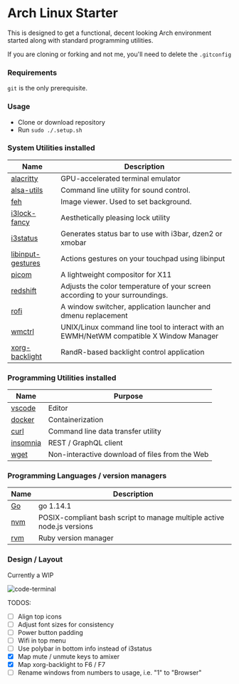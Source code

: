 # Arch Linux Starter

This is designed to get a functional, decent looking Arch environment started along with standard programming utilities.

If you are cloning or forking and not me, you'll need to delete the `.gitconfig`

### Requirements

`git` is the only prerequisite.

### Usage

- Clone or download repository
- Run `sudo ./.setup.sh`

### System Utilities installed
          

| Name   | Description |
|---|---|
| [alacritty](https://github.com/alacritty/alacritty)  |  GPU-accelerated terminal emulator  |
| [alsa-utils](https://github.com/alsa-project/alsa-utils)  |  Command line utility for sound control.  |
| [feh](https://github.com/derf/feh)  | Image viewer. Used to set background.  |
| [i3lock-fancy](https://github.com/meskarune/i3lock-fancy) | Aesthetically pleasing lock utility |
| [i3status](https://github.com/i3/i3status) | Generates status bar to use with i3bar, dzen2 or xmobar |
| [libinput-gestures](https://github.com/bulletmark/libinput-gestures) | Actions gestures on your touchpad using libinput |
| [picom](https://github.com/yshui/picom) | A lightweight compositor for X11 |
| [redshift](https://github.com/jonls/redshift) | Adjusts the color temperature of your screen according to your surroundings. |
| [rofi](https://github.com/davatorium/rofi) | A window switcher, application launcher and dmenu replacement  |
| [wmctrl](http://tripie.sweb.cz/utils/wmctrl/) | UNIX/Linux command line tool to interact with an EWMH/NetWM compatible X Window Manager |
| [xorg-backlight](https://www.archlinux.org/packages/extra/x86_64/xorg-xbacklight/) | RandR-based backlight control application |

### Programming Utilities installed
| Name | Purpose |
|---|---|
| [vscode](https://code.visualstudio.com/) | Editor |
| [docker](https://www.docker.com/) | Containerization |
| [curl](https://curl.haxx.se/) | Command line data transfer utility |
| [insomnia](https://insomnia.rest/) | REST / GraphQL client |
| [wget](https://github.com/mirror/wget) | Non-interactive download of files from the Web |

### Programming Languages / version managers

| Name | Description |
|---|---|
| [Go](https://github.com/golang/go) | go 1.14.1 |
| [nvm](https://github.com/nvm-sh/nvm) | POSIX-compliant bash script to manage multiple active node.js versions  |
| [rvm](https://github.com/rvm/rvm) | Ruby version manager |

### Design / Layout

Currently a WIP

![code-terminal](https://user-images.githubusercontent.com/1470297/78472443-ca779380-7773-11ea-96d7-62dd4adc81c0.png)

TODOS:
- [ ] Align top icons
- [ ] Adjust font sizes for consistency
- [ ] Power button padding
- [ ] Wifi in top menu
- [ ] Use polybar in bottom info instead of i3status
- [x] Map mute / unmute keys to amixer
- [x] Map xorg-backlight to F6 / F7
- [ ] Rename windows from numbers to usage, i.e. "1" to "Browser"
